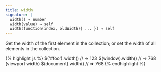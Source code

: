 ```yaml
---
title: width
signature: |
  width() ⇒ number
  width(value) ⇒ self
  width(function(index, oldWidth){ ... }) ⇒ self
---
```


Get the width of the first element in the collection; or set the width of all elements in the collection.

{% highlight js %}
$('#foo').width() // => 123
$(window).width() // => 768 (viewport width)
$(document).width() // => 768 
{% endhighlight %}
